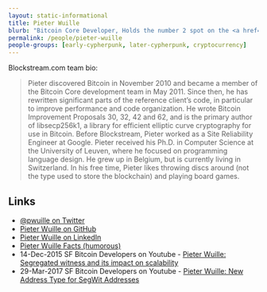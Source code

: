 ```yaml
---
layout: static-informational
title: Pieter Wuille
blurb: "Bitcoin Core Developer, Holds the number 2 spot on the <a href=\"https://github.com/bitcoin/bitcoin/graphs/contributors\">bitcoin/bitcoin contributors list</a> (2018-05-28), Blockstream co-founder"
permalink: /people/pieter-wuille
people-groups: [early-cypherpunk, later-cypherpunk, cryptocurrency]
---
```


Blockstream.com team bio:

> Pieter discovered Bitcoin in November 2010 and became a member of the Bitcoin Core development team in May 2011. Since then, he has rewritten significant parts of the reference client’s code, in particular to improve performance and code organization. He wrote Bitcoin Improvement Proposals 30, 32, 42 and 62, and is the primary author of libsecp256k1, a library for efficient elliptic curve cryptography for use in Bitcoin. Before Blockstream, Pieter worked as a Site Reliability Engineer at Google. Pieter received his Ph.D. in Computer Science at the University of Leuven, where he focused on programming language design. He grew up in Belgium, but is currently living in Switzerland. In his free time, Pieter likes throwing discs around (not the type used to store the blockchain) and playing board games.

## Links

* [@pwuille on Twitter](https://twitter.com/pwuille)
* [Pieter Wuille on GitHub](https://github.com/sipa)
* [Pieter Wuille on LinkedIn](https://www.linkedin.com/in/pieterwuille/)
* [Pieter Wuille Facts (humorous)](http://pieterwuillefacts.com/)
* 14-Dec-2015 SF Bitcoin Developers on Youtube - [Pieter Wuille: Segregated witness and its impact on scalability](https://www.youtube.com/watch?v=NOYNZB5BCHM)
* 29-Mar-2017 SF Bitcoin Developers on Youtube - [Pieter Wuille: New Address Type for SegWit Addresses](https://www.youtube.com/watch?v=NqiN9VFE4CU)
